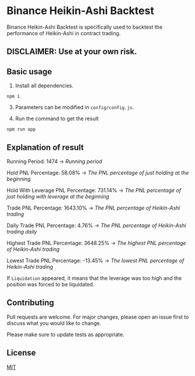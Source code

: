 # Binance Heikin-Ashi Backtest

Binance Heikin-Ashi Backtest is specifically used to backtest the performance of Heikin-Ashi in contract trading.

## DISCLAIMER: Use at your own risk.

## Basic usage

1. Install all dependencies.

```
npm i
```

3. Parameters can be modified in `config/config.js`.

4. Run the command to get the result

```
npm run app
```

## Explanation of result

Running Period: 1474 -> _Running period_

Hold PNL Percentage: 58.08% -> _The PNL percentage of just holding at the beginning_

Hold With Leverage PNL Percentage: 731.14% -> _The PNL percentage of just holding with leverage at the beginning_

Trade PNL Percentage: 1643.10% -> _The PNL percentage of Heikin-Ashi trading_

Daily Trade PNL Percentage: 4.76% -> _The PNL percentage of Heikin-Ashi trading daily_

Highest Trade PNL Percentage: 3648.25% -> _The highest PNL percentage of Heikin-Ashi trading_

Lowest Trade PNL Percentage: -13.45% -> _The lowest PNL percentage of Heikin-Ashi trading_

If `Liquidation` appeared, it means that the leverage was too high and the position was forced to be liquidated.

## Contributing

Pull requests are welcome. For major changes, please open an issue first to discuss what you would like to change.

Please make sure to update tests as appropriate.

## License

[MIT](https://choosealicense.com/licenses/mit/)
